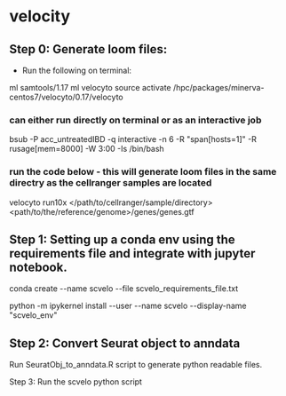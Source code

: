 # velocity

## Step 0: Generate loom files:
- Run the following on terminal:
  
ml samtools/1.17
ml velocyto
source activate /hpc/packages/minerva-centos7/velocyto/0.17/velocyto

### can either run directly on terminal or as an interactive job
bsub -P acc_untreatedIBD -q interactive -n 6 -R "span[hosts=1]" -R rusage[mem=8000] -W 3:00 -Is /bin/bash
### run the code below - this will generate loom files in the same directry as the cellranger samples are located
velocyto run10x </path/to/cellranger/sample/directory> <path/to/the/reference/genome>/genes/genes.gtf


## Step 1: Setting up a conda env using the requirements file and integrate with jupyter notebook.

conda create --name scvelo --file scvelo_requirements_file.txt

python -m ipykernel install --user --name scvelo --display-name "scvelo_env"

## Step 2: Convert Seurat object to anndata

Run SeuratObj_to_anndata.R script to generate python readable files.

Step 3: Run the scvelo python script


